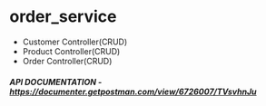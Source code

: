 # order_service

- Customer Controller(CRUD)
- Product Controller(CRUD)
- Order Controller(CRUD)

##### API DOCUMENTATION - https://documenter.getpostman.com/view/6726007/TVsvhnJu
